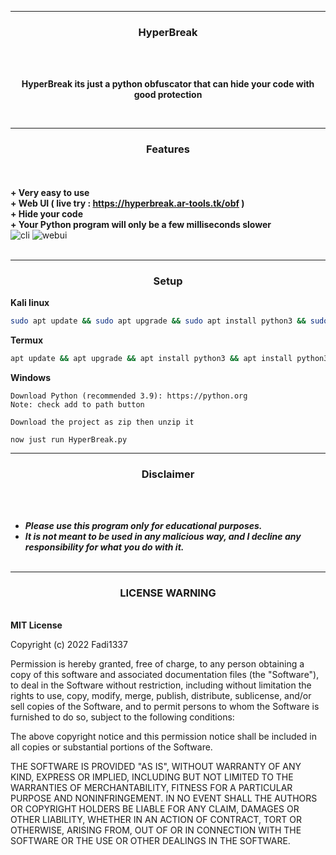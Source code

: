 -----
### <p align="center">HyperBreak</p>

<br><br>
<p align="center">
<strong>HyperBreak its just a python obfuscator that can hide your code with good protection
</strong>
</p>
<br>

-----
### <p align="center"> Features </p>

<br><br>
<strong>+ Very easy to use</strong>
<br>
<strong>+ Web UI ( live try : https://hyperbreak.ar-tools.tk/obf )</strong>
<br>
<strong>+ Hide your code</strong>
<br>
<strong>+ Your Python program will only be a few milliseconds slower</strong>
<br>
![cli](https://media.discordapp.net/attachments/960160330749734982/1007334458413817946/unknown.png?width=821&height=430)
![webui](https://media.discordapp.net/attachments/960160330749734982/1007335452371591299/unknown.png?width=892&height=430)
<br><br>

-----
### <p align="center">Setup</p>
<strong>Kali linux</strong>
```bash
sudo apt update && sudo apt upgrade && sudo apt install python3 && sudo apt install python3-pip && git clone https://github.com/Fadi002/HyperBreak/ && cd HyperBreak && pip3 install -r requirements.txt && python3 HyperBreak.py
```
<strong>Termux</strong>
```bash
apt update && apt upgrade && apt install python3 && apt install python3-pip && pkg install python3 && git clone https://github.com/Fadi002/HyperBreak/ && cd HyperBreak && pip3 install -r requirements.txt && python3 HyperBreak.py
```
<strong>Windows</strong>
```
Download Python (recommended 3.9): https://python.org
Note: check add to path button

Download the project as zip then unzip it

now just run HyperBreak.py
```
-----

### <p align="center">Disclaimer</p>

<br><br>
* ***Please use this program only for educational purposes.***
* ***It is not meant to be used in any malicious way, and I decline any responsibility for what you do with it.***
<br><br>
-----

### <p align='center'>LICENSE WARNING</p>
<br>
<strong>MIT License </strong>

Copyright (c) 2022 Fadi1337

Permission is hereby granted, free of charge, to any person obtaining a copy
of this software and associated documentation files (the "Software"), to deal
in the Software without restriction, including without limitation the rights
to use, copy, modify, merge, publish, distribute, sublicense, and/or sell
copies of the Software, and to permit persons to whom the Software is
furnished to do so, subject to the following conditions:

The above copyright notice and this permission notice shall be included in all
copies or substantial portions of the Software.

THE SOFTWARE IS PROVIDED "AS IS", WITHOUT WARRANTY OF ANY KIND, EXPRESS OR
IMPLIED, INCLUDING BUT NOT LIMITED TO THE WARRANTIES OF MERCHANTABILITY,
FITNESS FOR A PARTICULAR PURPOSE AND NONINFRINGEMENT. IN NO EVENT SHALL THE
AUTHORS OR COPYRIGHT HOLDERS BE LIABLE FOR ANY CLAIM, DAMAGES OR OTHER
LIABILITY, WHETHER IN AN ACTION OF CONTRACT, TORT OR OTHERWISE, ARISING FROM,
OUT OF OR IN CONNECTION WITH THE SOFTWARE OR THE USE OR OTHER DEALINGS IN THE
SOFTWARE.
